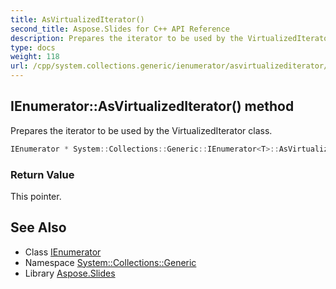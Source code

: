 ```yaml
---
title: AsVirtualizedIterator()
second_title: Aspose.Slides for C++ API Reference
description: Prepares the iterator to be used by the VirtualizedIterator class.
type: docs
weight: 118
url: /cpp/system.collections.generic/ienumerator/asvirtualizediterator/
---
```

## IEnumerator::AsVirtualizedIterator() method


Prepares the iterator to be used by the VirtualizedIterator class.

```cpp
IEnumerator * System::Collections::Generic::IEnumerator<T>::AsVirtualizedIterator()
```


### Return Value

This pointer.

## See Also

* Class [IEnumerator](./)
* Namespace [System::Collections::Generic](../)
* Library [Aspose.Slides](../../)
